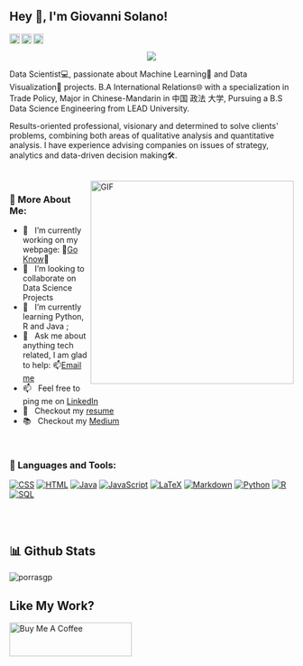 ## Hey 👋, I'm Giovanni Solano!

<a href='https://www.linkedin.com/in/porrasgp/'><img align='left' alt="linkedin" src="https://raw.githubusercontent.com/rahul-jha98/rahul-jha98/561d474902b59c7429ec22bb73e225696c27b202/assets/linkedin.svg" height='18px'/></a>
<a href='https://twitter.com/Gio_CR2022/'><img align='left' alt="twitter" src="https://raw.githubusercontent.com/rahul-jha98/rahul-jha98/561d474902b59c7429ec22bb73e225696c27b202/assets/twitter.svg" height='18px'/></a>
<a href='https://public.tableau.com/app/profile/giovanni5308'><img alt="Tableau" src="https://raw.githubusercontent.com/rahul-jha98/rahul-jha98/561d474902b59c7429ec22bb73e225696c27b202/assets/kaggle.svg" height='18px'/></a>

<!-- Typing SVG - https://readme-typing-svg.herokuapp.com/demo/ -->
<p align="center">
   <a href="https://github.com/DenverCoder1/readme-typing-svg"><img src="https://readme-typing-svg.herokuapp.com?color=%23ADE420&center=true&vCenter=true&lines=Data+Science+Enthusiast;%2B2+Year+of+Expirence+in+DaViz;Language+Lover+%E2%99%A5%EF%B8%8F"></a> 
</p>

Data Scientist💻, passionate about Machine Learning🤖 and Data Visualization🎨 projects. B.A International Relations🌐 with a specialization in Trade Policy, Major in Chinese-Mandarin in 中国 政法 大学, Pursuing a B.S Data Science Engineering from LEAD University.

Results-oriented professional, visionary and determined to solve clients' problems, combining both areas of qualitative analysis and quantitative analysis. I have experience advising companies on issues of strategy, analytics and data-driven decision making🛠️.

<br/>

<img align="right" alt="GIF" src="https://raw.githubusercontent.com/rahul-jha98/rahul-jha98/main/techstack.gif" width="360px"/>
  
### 🧐 More About Me:

- 🔭 &nbsp; I’m currently working on my webpage: :triangular_flag_on_post:[Go Know](https://porrasgp.github.io/PortfolioWeb/):triangular_flag_on_post:
- 🤝 &nbsp; I’m looking to collaborate on Data Science Projects
- 🌱 &nbsp; I’m currently learning Python, R and Java ; 
- 💬 &nbsp; Ask me about anything tech related, I am glad to help: :mailbox:[Email me](mailto:gps_30rd@hotmail.com?subject=[GitHub]%20Source%20Han%20Sans)
- 📫 &nbsp; Feel free to ping me on [LinkedIn](https://www.linkedin.com/in/porrasgp/)
- 📝 &nbsp; Checkout my [resume](https://www.linkedin.com/in/porrasgp/)
- 📚 &nbsp; Checkout my [Medium](https://medium.com/@giovannisolanoporras)

<br>

### 🔨 Languages and Tools:


<p>
  
  
  <a href="https://github.com/search?q=user%3ADenverCoder1+language%3Acss"><img alt="CSS" src="https://img.shields.io/badge/CSS-1572B6.svg?logo=css3&logoColor=white"></a>
    <a href="https://github.com/search?q=user%3ADenverCoder1+language%3Ahtml"><img alt="HTML" src="https://img.shields.io/badge/HTML-E34F26.svg?logo=html5&logoColor=white"></a>
    <a href="https://github.com/search?q=user%3ADenverCoder1+language%3Ajava"><img alt="Java" src="https://img.shields.io/badge/Java-007396.svg?logo=java&logoColor=white"></a>
    <a href="https://github.com/search?q=user%3ADenverCoder1+language%3Ajavascript"><img alt="JavaScript" src="https://img.shields.io/badge/JavaScript-F7DF1E.svg?logo=javascript&logoColor=black"></a>
    <a href="https://github.com/search?q=user%3ADenverCoder1+language%3Atex"><img alt="LaTeX" src="https://img.shields.io/badge/LaTeX-008080.svg?logo=LaTeX&logoColor=white"></a>
    <a href="https://github.com/search?q=user%3ADenverCoder1+language%3Amarkdown"><img alt="Markdown" src="https://img.shields.io/badge/Markdown-000000.svg?logo=markdown&logoColor=white"></a>
    <a href="https://github.com/search?q=user%3ADenverCoder1+language%3Apython"><img alt="Python" src="https://img.shields.io/badge/Python-14354C.svg?logo=python&logoColor=white"></a>
    <a href="https://github.com/search?q=user%3ADenverCoder1+language%3Ar"><img alt="R" src="https://img.shields.io/badge/R-276DC3.svg?logo=r&logoColor=white"></a>
    <a href="https://github.com/search?q=user%3ADenverCoder1+language%3Asql"><img alt="SQL" src="https://custom-icon-badges.herokuapp.com/badge/SQL-025E8C.svg?logo=database&logoColor=white"></a>
    </p>

<br>

<br/>

<h2> 📊 Github Stats </h2>

<p align="left"> <img src="https://github-readme-stats.vercel.app/api?username=porrasgp&show_icons=true&theme=gotham" alt="porrasgp" />

<br>

<h2>Like My Work?</h2>

<a href="https://www.buymeacoffee.com/porrasgp" target="_blank"><img src="https://cdn.buymeacoffee.com/buttons/v2/default-yellow.png" alt="Buy Me A Coffee" height="60px" width="217px" ></a>




<!--Next Steps-->
<!-- <a href="https://pytorch.org/" target="_blank"> <img align="left" src="https://raw.githubusercontent.com/rahul-jha98/github_readme_icons/main/language_and_tools/square/pytorch/pytorch.svg" alt="pytorch" height="42px"/> </a> 
<a href="https://www.tensorflow.org" target="_blank"> <img align="left" src="https://raw.githubusercontent.com/rahul-jha98/github_readme_icons/main/language_and_tools/square/tensorflow/tensorflow.svg" alt="tensorflow" height="42px"/> </a> 
<a href="https://www.python.org" target="_blank"><img align="left" alt="Python" height ="42px" src="https://raw.githubusercontent.com/rahul-jha98/github_readme_icons/main/language_and_tools/square/python/python.svg"></a>
<a href="https://www.java.com" target="_blank"><img align="left" alt="Java" height ="42px" src="https://raw.githubusercontent.com/rahul-jha98/github_readme_icons/main/language_and_tools/square/java/java.svg"></a>
<a href="https://git-scm.com/" target="_blank"> <img src="https://raw.githubusercontent.com/rahul-jha98/github_readme_icons/main/language_and_tools/square/git-scm/git-scm.svg" align="left" alt="git" height='42px'/> </a> -->
